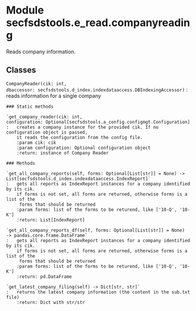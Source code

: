 Module secfsdstools.e_read.companyreading
=========================================
Reads company information.

Classes
-------

`CompanyReader(cik: int, dbaccessor: secfsdstools.d_index.indexdataaccess.DBIndexingAccessor)`
:   reads information for a single company

    ### Static methods

    `get_company_reader(cik: int, configuration: Optional[secfsdstools.a_config.configmgt.Configuration] = None)`
    :   creates a company instance for the provided cik. If no  configuration object is passed,
        it reads the configuration from the config file.
        :param cik: cik
        :param configuration: Optional configuration object
        :return: instance of Company Reader

    ### Methods

    `get_all_company_reports(self, forms: Optional[List[str]] = None) ‑> List[secfsdstools.d_index.indexdataaccess.IndexReport]`
    :   gets all reports as IndexReport instances for a company identified by its cik.
        if forms is not set, all forms are returned, otherwise forms is a list of the
         forms that should be returned
        :param forms: list of the forms to be returend, like ['10-Q', '10-K']
        :return: List[IndexReport]

    `get_all_company_reports_df(self, forms: Optional[List[str]] = None) ‑> pandas.core.frame.DataFrame`
    :   gets all reports as IndexReport instances for a company identified by its cik.
        if forms is not set, all forms are returned, otherwise forms is a list of the
         forms that should be returned
        :param forms: list of the forms to be returend, like ['10-Q', '10-K']
        :return: pd.DataFrame

    `get_latest_company_filing(self) ‑> Dict[str, str]`
    :   returns the latest company information (the content in the sub.txt file)
        :return: Dict with str/str